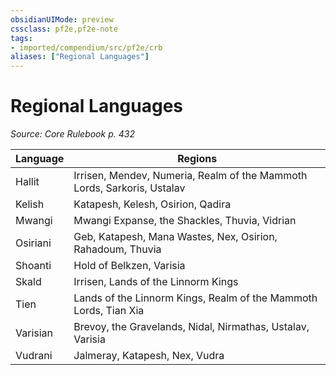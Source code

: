 ```yaml
---
obsidianUIMode: preview
cssclass: pf2e,pf2e-note
tags:
- imported/compendium/src/pf2e/crb
aliases: ["Regional Languages"]
---
```

# Regional Languages  
*Source: Core Rulebook p. 432*  

| Language | Regions |
|----------|---------|
| Hallit | Irrisen, Mendev, Numeria, Realm of the Mammoth Lords, Sarkoris, Ustalav |
| Kelish | Katapesh, Kelesh, Osirion, Qadira |
| Mwangi | Mwangi Expanse, the Shackles, Thuvia, Vidrian |
| Osiriani | Geb, Katapesh, Mana Wastes, Nex, Osirion, Rahadoum, Thuvia |
| Shoanti | Hold of Belkzen, Varisia |
| Skald | Irrisen, Lands of the Linnorm Kings |
| Tien | Lands of the Linnorm Kings, Realm of the Mammoth Lords, Tian Xia |
| Varisian | Brevoy, the Gravelands, Nidal, Nirmathas, Ustalav, Varisia |
| Vudrani | Jalmeray, Katapesh, Nex, Vudra |